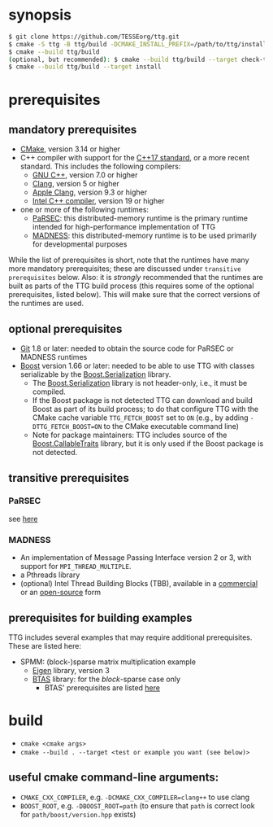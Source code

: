 # synopsis

```.sh
$ git clone https://github.com/TESSEorg/ttg.git
$ cmake -S ttg -B ttg/build -DCMAKE_INSTALL_PREFIX=/path/to/ttg/install [optional cmake args]
$ cmake --build ttg/build
(optional, but recommended): $ cmake --build ttg/build --target check-ttg
$ cmake --build ttg/build --target install
```

# prerequisites

## mandatory prerequisites
- [CMake](https://cmake.org/), version 3.14 or higher
- C++ compiler with support for the [C++17 standard](http://www.iso.org/standard/68564.html), or a more recent standard. This includes the following compilers:
  - [GNU C++](https://gcc.gnu.org/), version 7.0 or higher
  - [Clang](https://clang.llvm.org/), version 5 or higher
  - [Apple Clang](https://en.wikipedia.org/wiki/Xcode), version 9.3 or higher
  - [Intel C++ compiler](https://software.intel.com/en-us/c-compilers), version 19 or higher
- one or more of the following runtimes:
  - [PaRSEC](https://bitbucket.org/icldistcomp/parsec): this distributed-memory runtime is the primary runtime intended for high-performance implementation of TTG
  - [MADNESS](https://github.org/m-a-d-n-e-s-s/madness): this distributed-memory runtime is to be used primarily for developmental purposes

While the list of prerequisites is short, note that the runtimes have many more mandatory prerequisites; these are discussed under `transitive prerequisites` below.
Also: it is _strongly_ recommended that the runtimes are built as parts of the TTG build process (this requires some of the optional prerequisites, listed below). This will make sure that the correct versions of the runtimes are used.

## optional prerequisites
- [Git]() 1.8 or later: needed to obtain the source code for PaRSEC or MADNESS runtimes
- [Boost](https://boost.org/) version 1.66 or later: needed to be able to use TTG with classes serializable by the [Boost.Serialization]() library.
  - The [Boost.Serialization]() library is not header-only, i.e., it must be compiled.
  - If the Boost package is not detected TTG can download and build Boost as part of its build process; to do that configure TTG with the CMake cache variable `TTG_FETCH_BOOST` set to `ON` (e.g., by adding `-DTTG_FETCH_BOOST=ON` to the CMake executable command line)
  - Note for package maintainers: TTG includes source of the [Boost.CallableTraits]() library, but it is only used if the Boost package is not detected.

## transitive prerequisites

### PaRSEC
see [here](https://bitbucket.org/icldistcomp/parsec/src/master/INSTALL.rst#rst-header-id1)

### MADNESS
- An implementation of Message Passing Interface version 2 or 3, with support for `MPI_THREAD_MULTIPLE`.
- a Pthreads library
- (optional) Intel Thread Building Blocks (TBB), available in a [commercial](software.intel.com/tbb) or an [open-source](https://www.threadingbuildingblocks.org/) form

## prerequisites for building examples

TTG includes several examples that may require additional prerequisites. These are listed here:
- SPMM: (block-)sparse matrix multiplication example
  - [Eigen](https://eigen.tuxfamily.org/) library, version 3
  - [BTAS](https://github.com/ValeevGroup/BTAS) library: for the _block_-sparse case only
    - BTAS' prerequisites are listed [here](https://github.com/ValeevGroup/BTAS#prerequisites)

# build
- `cmake <cmake args>`
- `cmake --build . --target <test or example you want (see below)>`

## useful cmake command-line arguments:
- `CMAKE_CXX_COMPILER`, e.g. `-DCMAKE_CXX_COMPILER=clang++` to use clang
- `BOOST_ROOT`, e.g. `-DBOOST_ROOT=path` (to ensure that `path` is correct look for `path/boost/version.hpp` exists)

